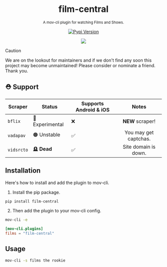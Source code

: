 <div align="center">

  # film-central
  <sub>A mov-cli plugin for watching Films and Shows.</sub>

  [![Pypi Version](https://img.shields.io/pypi/v/film-central?style=flat)](https://pypi.org/project/film-central)

  <img src="https://github.com/JDALab/film-central/assets/123201787/e8150d96-64bf-437b-a768-4fdd6a45a2a0">

</div>

> [!CAUTION]
> We are on the lookout for maintainers and if we don't find any soon this project may become unmaintained! Please consider or nominate a friend. Thank you.

## ⛑️ Support
| Scraper | Status | Supports Android & iOS | Notes |
| ------- | ------ | ---------------------- | :------: |
| `bflix` | 🔵 Experimental | ❌ | **NEW** scraper! |
| `vadapav` | 🟠 Unstable | ✅ | You may get captchas. |
| `vidsrcto` | 🪦 **Dead** | ✅ | Site domain is down. |

## Installation
Here's how to install and add the plugin to mov-cli.

1. Install the pip package.
```sh
pip install film-central
```
2. Then add the plugin to your mov-cli config.
```sh
mov-cli -e
```
```toml
[mov-cli.plugins]
films = "film-central"
```

## Usage
```sh
mov-cli -s films the rookie
```
